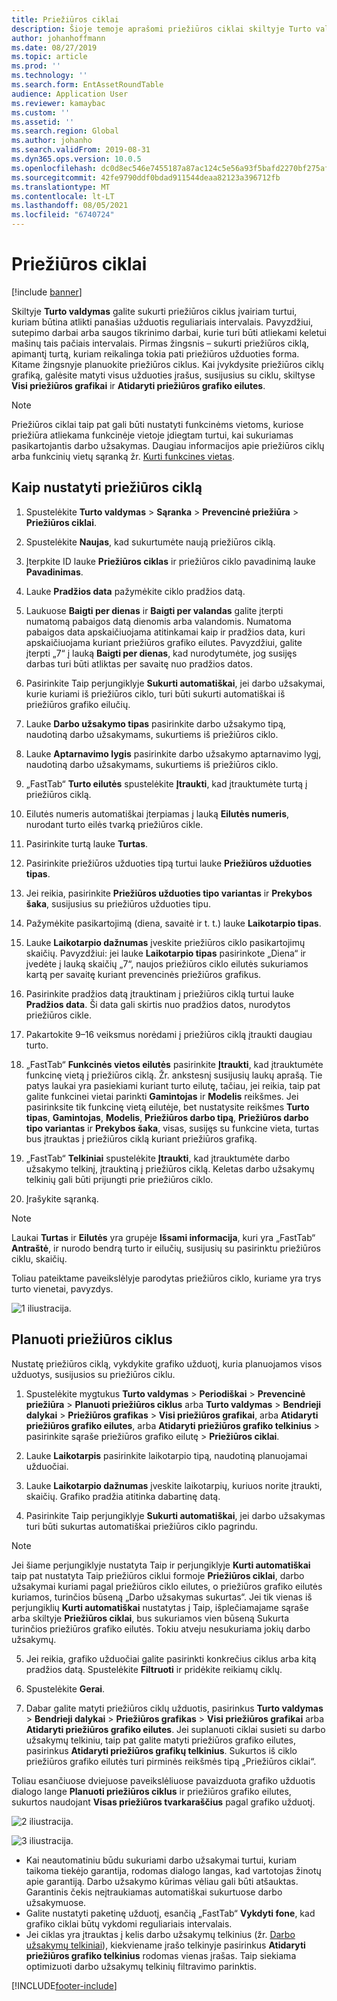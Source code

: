 ```yaml
---
title: Priežiūros ciklai
description: Šioje temoje aprašomi priežiūros ciklai skiltyje Turto valdymas.
author: johanhoffmann
ms.date: 08/27/2019
ms.topic: article
ms.prod: ''
ms.technology: ''
ms.search.form: EntAssetRoundTable
audience: Application User
ms.reviewer: kamaybac
ms.custom: ''
ms.assetid: ''
ms.search.region: Global
ms.author: johanho
ms.search.validFrom: 2019-08-31
ms.dyn365.ops.version: 10.0.5
ms.openlocfilehash: dc0d8ec546e7455187a87ac124c5e56a93f5bafd2270bf275af950991fc4b87e
ms.sourcegitcommit: 42fe9790ddf0bdad911544deaa82123a396712fb
ms.translationtype: MT
ms.contentlocale: lt-LT
ms.lasthandoff: 08/05/2021
ms.locfileid: "6740724"
---
```

# <a name="maintenance-rounds"></a>Priežiūros ciklai

[!include [banner](../../includes/banner.md)]

 

Skiltyje **Turto valdymas** galite sukurti priežiūros ciklus įvairiam turtui, kuriam būtina atlikti panašias užduotis reguliariais intervalais. Pavyzdžiui, sutepimo darbai arba saugos tikrinimo darbai, kurie turi būti atliekami keletui mašinų tais pačiais intervalais. Pirmas žingsnis – sukurti priežiūros ciklą, apimantį turtą, kuriam reikalinga tokia pati priežiūros užduoties forma. Kitame žingsnyje planuokite priežiūros ciklus. Kai įvykdysite priežiūros ciklų grafiką, galėsite matyti visus užduoties įrašus, susijusius su ciklu, skiltyse **Visi priežiūros grafikai** ir **Atidaryti priežiūros grafiko eilutes**.

>[!NOTE]
>Priežiūros ciklai taip pat gali būti nustatyti funkcinėms vietoms, kuriose priežiūra atliekama funkcinėje vietoje įdiegtam turtui, kai sukuriamas pasikartojantis darbo užsakymas. Daugiau informacijos apie priežiūros ciklų arba funkcinių vietų sąranką žr. [Kurti funkcines vietas](../functional-locations/create-functional-locations.md).

## <a name="set-up-a-maintenance-round"></a>Kaip nustatyti priežiūros ciklą

1. Spustelėkite **Turto valdymas** > **Sąranka** > **Prevencinė priežiūra** > **Priežiūros ciklai**.

2. Spustelėkite **Naujas**, kad sukurtumėte naują priežiūros ciklą.

3. Įterpkite ID lauke **Priežiūros ciklas** ir priežiūros ciklo pavadinimą lauke **Pavadinimas**.

4. Lauke **Pradžios data** pažymėkite ciklo pradžios datą.

5. Laukuose **Baigti per dienas** ir **Baigti per valandas** galite įterpti numatomą pabaigos datą dienomis arba valandomis. Numatoma pabaigos data apskaičiuojama atitinkamai kaip ir pradžios data, kuri apskaičiuojama kuriant priežiūros grafiko eilutes. Pavyzdžiui, galite įterpti „7“ į lauką **Baigti per dienas**, kad nurodytumėte, jog susijęs darbas turi būti atliktas per savaitę nuo pradžios datos.

6. Pasirinkite Taip perjungiklyje **Sukurti automatiškai**, jei darbo užsakymai, kurie kuriami iš priežiūros ciklo, turi būti sukurti automatiškai iš priežiūros grafiko eilučių.

7. Lauke **Darbo užsakymo tipas** pasirinkite darbo užsakymo tipą, naudotiną darbo užsakymams, sukurtiems iš priežiūros ciklo.

8. Lauke **Aptarnavimo lygis** pasirinkite darbo užsakymo aptarnavimo lygį, naudotiną darbo užsakymams, sukurtiems iš priežiūros ciklo.

9. „FastTab“ **Turto eilutės** spustelėkite **Įtraukti**, kad įtrauktumėte turtą į priežiūros ciklą.

10. Eilutės numeris automatiškai įterpiamas į lauką **Eilutės numeris**, nurodant turto eilės tvarką priežiūros cikle.

11. Pasirinkite turtą lauke **Turtas**.

12. Pasirinkite priežiūros užduoties tipą turtui lauke **Priežiūros užduoties tipas**.

13. Jei reikia, pasirinkite **Priežiūros užduoties tipo variantas** ir **Prekybos šaka**, susijusius su priežiūros užduoties tipu.

14. Pažymėkite pasikartojimą (diena, savaitė ir t. t.) lauke **Laikotarpio tipas**.

15. Lauke **Laikotarpio dažnumas** įveskite priežiūros ciklo pasikartojimų skaičių. Pavyzdžiui: jei lauke **Laikotarpio tipas** pasirinkote „Diena“ ir įvedėte į lauką skaičių „7“, naujos priežiūros ciklo eilutės sukuriamos kartą per savaitę kuriant prevencinės priežiūros grafikus.

16. Pasirinkite pradžios datą įtrauktinam į priežiūros ciklą turtui lauke **Pradžios data**. Ši data gali skirtis nuo pradžios datos, nurodytos priežiūros cikle.

17. Pakartokite 9–16 veiksmus norėdami į priežiūros ciklą įtraukti daugiau turto.

18. „FastTab“ **Funkcinės vietos eilutės** pasirinkite **Įtraukti**, kad įtrauktumėte funkcinę vietą į priežiūros ciklą. Žr. ankstesnį susijusių laukų aprašą. Tie patys laukai yra pasiekiami kuriant turto eilutę, tačiau, jei reikia, taip pat galite funkcinei vietai parinkti **Gamintojas** ir **Modelis** reikšmes. Jei pasirinksite tik funkcinę vietą eilutėje, bet nustatysite reikšmes **Turto tipas**, **Gamintojas**, **Modelis**, **Priežiūros darbo tipą**, **Priežiūros darbo tipo variantas** ir **Prekybos šaka**, visas, susijęs su funkcine vieta, turtas bus įtrauktas į priežiūros ciklą kuriant priežiūros grafiką.

19. „FastTab“ **Telkiniai** spustelėkite **Įtraukti**, kad įtrauktumėte darbo užsakymo telkinį, įtrauktiną į priežiūros ciklą. Keletas darbo užsakymų telkinių gali būti prijungti prie priežiūros ciklo.

20. Įrašykite sąranką.

>[!NOTE]
>Laukai **Turtas** ir **Eilutės** yra grupėje **Išsami informacija**, kuri yra „FastTab“ **Antraštė**, ir nurodo bendrą turto ir eilučių, susijusių su pasirinktu priežiūros ciklu, skaičių.

Toliau pateiktame paveikslėlyje parodytas priežiūros ciklo, kuriame yra trys turto vienetai, pavyzdys.

![1 iliustracija.](media/13-preventive-maintenance.png)


## <a name="schedule-maintenance-rounds"></a>Planuoti priežiūros ciklus

Nustatę priežiūros ciklą, vykdykite grafiko užduotį, kuria planuojamos visos užduotys, susijusios su priežiūros ciklu.

1. Spustelėkite mygtukus **Turto valdymas** > **Periodiškai** > **Prevencinė priežiūra** > **Planuoti priežiūros ciklus** arba **Turto valdymas** > **Bendrieji dalykai** > **Priežiūros grafikas** > **Visi priežiūros grafikai**, arba **Atidaryti priežiūros grafiko eilutes**, arba **Atidaryti priežiūros grafiko telkinius** > pasirinkite sąraše priežiūros grafiko eilutę > **Priežiūros ciklai**.

2. Lauke **Laikotarpis** pasirinkite laikotarpio tipą, naudotiną planuojamai užduočiai.

3. Lauke **Laikotarpio dažnumas** įveskite laikotarpių, kuriuos norite įtraukti, skaičių. Grafiko pradžia atitinka dabartinę datą.

4. Pasirinkite Taip perjungiklyje **Sukurti automatiškai**, jei darbo užsakymas turi būti sukurtas automatiškai priežiūros ciklo pagrindu.

>[!NOTE]
>Jei šiame perjungiklyje nustatyta Taip ir perjungiklyje **Kurti automatiškai** taip pat nustatyta Taip priežiūros ciklui formoje **Priežiūros ciklai**, darbo užsakymai kuriami pagal priežiūros ciklo eilutes, o priežiūros grafiko eilutės kuriamos, turinčios būseną „Darbo užsakymas sukurtas“. Jei tik vienas iš perjungiklių **Kurti automatiškai** nustatytas į Taip, išplečiamajame sąraše arba skiltyje **Priežiūros ciklai**, bus sukuriamos vien būseną Sukurta turinčios priežiūros grafiko eilutės. Tokiu atveju nesukuriama jokių darbo užsakymų.

5. Jei reikia, grafiko užduočiai galite pasirinkti konkrečius ciklus arba kitą pradžios datą. Spustelėkite **Filtruoti** ir pridėkite reikiamų ciklų.

6. Spustelėkite **Gerai**.

7. Dabar galite matyti priežiūros ciklų užduotis, pasirinkus **Turto valdymas** > **Bendrieji dalykai** > **Priežiūros grafikas** > **Visi priežiūros grafikai** arba **Atidaryti priežiūros grafiko eilutes**. Jei suplanuoti ciklai susieti su darbo užsakymų telkiniu, taip pat galite matyti priežiūros grafiko eilutes, pasirinkus **Atidaryti priežiūros grafikų telkinius**. Sukurtos iš ciklo priežiūros grafiko eilutės turi pirminės reikšmės tipą „Priežiūros ciklai“.

Toliau esančiuose dviejuose paveikslėliuose pavaizduota grafiko užduotis dialogo lange **Planuoti priežiūros ciklus** ir priežiūros grafiko eilutes, sukurtos naudojant **Visas priežiūros tvarkaraščius** pagal grafiko užduotį.

![2 iliustracija.](media/14-preventive-maintenance.png)

![3 iliustracija.](media/15-preventive-maintenance.png)

- Kai neautomatiniu būdu sukuriami darbo užsakymai turtui, kuriam taikoma tiekėjo garantija, rodomas dialogo langas, kad vartotojas žinotų apie garantiją. Darbo užsakymo kūrimas vėliau gali būti atšauktas. Garantinis čekis neįtraukiamas automatiškai sukurtuose darbo užsakymuose.  
- Galite nustatyti paketinę užduotį, esančią „FastTab“ **Vykdyti fone**, kad grafiko ciklai būtų vykdomi reguliariais intervalais.  
- Jei ciklas yra įtrauktas į kelis darbo užsakymų telkinius (žr. [Darbo užsakymų telkiniai](../work-orders/work-order-pools.md)), kiekviename įrašo telkinyje pasirinkus **Atidaryti priežiūros grafiko telkinius** rodomas vienas įrašas. Taip siekiama optimizuoti darbo užsakymų telkinių filtravimo parinktis.



[!INCLUDE[footer-include](../../../includes/footer-banner.md)]